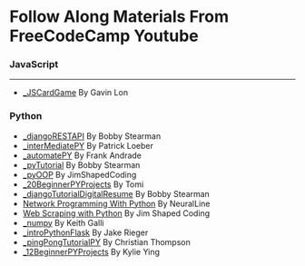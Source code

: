 # Follow Along Materials From FreeCodeCamp Youtube

### JavaScript
---
- [_JSCardGame](https://www.youtube.com/watch?v=Bj6lC93JMi0) By Gavin Lon

### Python

- [_djangoRESTAPI](https://www.youtube.com/watch?v=tujhGdn1EMI) By Bobby Stearman
- [_interMediatePY](https://www.youtube.com/watch?v=HGOBQPFzWKo) By Patrick Loeber
- [_automatePY](https://www.youtube.com/watch?v=PXMJ6FS7llk) By Frank Andrade
- [_pyTutorial](https://www.youtube.com/watch?v=8124kv-632k) By Bobby Stearman
- [_pyOOP](https://www.youtube.com/watch?v=Ej_02ICOIgs) By JimShapedCoding
- [_20BeginnerPYProjects](https://www.youtube.com/watch?v=pdy3nh1tn6I) By Tomi
- [_djangoTutorialDigitalResume](https://www.youtube.com/watch?v=0oSsLbh_Kv4) By Bobby Stearman
- [Network Programming With Python](https://www.youtube.com/watch?v=FGdiSJakIS4) By NeuralLine
- [Web Scraping with Python](https://www.youtube.com/watch?v=XVv6mJpFOb0) By Jim Shaped Coding
- [_numpy](https://www.youtube.com/watch?v=QUT1VHiLmmI) By Keith Galli
- [_introPythonFlask](https://www.youtube.com/watch?v=Z1RJmh_OqeA) By Jake Rieger
- [_pingPongTutorialPY](https://www.youtube.com/watch?v=C6jJg9Zan7w) By Christian Thompson
- [_12BeginnerPYProjects](https://www.youtube.com/watch?v=8ext9G7xspg) By Kylie Ying